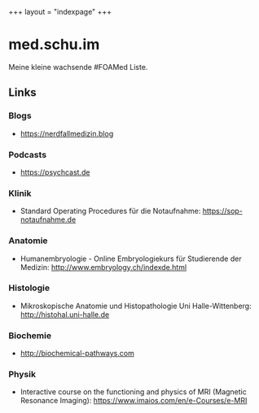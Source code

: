 +++
layout = "indexpage"
+++

# med.schu.im

Meine kleine wachsende #FOAMed Liste.

## Links

### Blogs

* https://nerdfallmedizin.blog

### Podcasts

* https://psychcast.de

### Klinik

* Standard Operating Procedures für die Notaufnahme: https://sop-notaufnahme.de

### Anatomie

* Humanembryologie - Online Embryologiekurs für Studierende der Medizin: http://www.embryology.ch/indexde.html

### Histologie

* Mikroskopische Anatomie und Histopathologie Uni Halle-Wittenberg: http://histohal.uni-halle.de

### Biochemie

* http://biochemical-pathways.com

### Physik

* Interactive course on the functioning and physics of MRI (Magnetic Resonance Imaging): https://www.imaios.com/en/e-Courses/e-MRI
